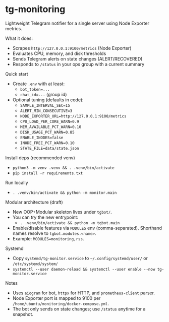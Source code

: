 # tg-monitoring

Lightweight Telegram notifier for a single server using Node Exporter metrics.

What it does:
- Scrapes `http://127.0.0.1:9100/metrics` (Node Exporter)
- Evaluates CPU, memory, and disk thresholds
- Sends Telegram alerts on state changes (ALERT/RECOVERED)
- Responds to `/status` in your ops group with a current summary

Quick start
- Create `.env` with at least:
  - `bot_token=...`
  - `chat_id=...` (group id)
- Optional tuning (defaults in code):
  - `SAMPLE_INTERVAL_SEC=15`
  - `ALERT_MIN_CONSECUTIVE=3`
  - `NODE_EXPORTER_URL=http://127.0.0.1:9100/metrics`
  - `CPU_LOAD_PER_CORE_WARN=0.9`
  - `MEM_AVAILABLE_PCT_WARN=0.10`
  - `DISK_USAGE_PCT_WARN=0.85`
  - `ENABLE_INODES=false`
  - `INODE_FREE_PCT_WARN=0.10`
  - `STATE_FILE=data/state.json`

Install deps (recommended venv)
- `python3 -m venv .venv && . .venv/bin/activate`
- `pip install -r requirements.txt`

Run locally
- `. .venv/bin/activate && python -m monitor.main`

Modular architecture (draft)
- New OOP+Modular skeleton lives under `tgbot/`.
- You can try the new entrypoint:
  - `. .venv/bin/activate && python -m tgbot.main`
- Enable/disable features via `MODULES` env (comma-separated). Shorthand names resolve to `tgbot.modules.<name>`.
- Example: `MODULES=monitoring,rss`.


Systemd
- Copy `systemd/tg-monitor.service` to `~/.config/systemd/user/` or `/etc/systemd/system/`
- `systemctl --user daemon-reload && systemctl --user enable --now tg-monitor.service`

Notes
- Uses `aiogram` for bot, `httpx` for HTTP, and `prometheus-client` parser.
- Node Exporter port is mapped to 9100 per `/home/ubuntu/monitoring/docker-compose.yml`.
- The bot only sends on state changes; use `/status` anytime for a snapshot.
